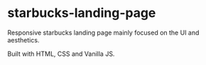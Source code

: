 # starbucks-landing-page
Responsive starbucks landing page mainly focused on the UI and aesthetics.

Built with HTML, CSS and Vanilla JS.
